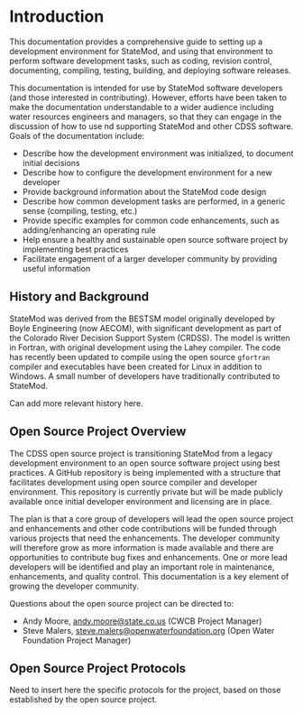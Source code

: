 # Introduction

This documentation provides a comprehensive guide to setting up a development environment for StateMod,
and using that environment to perform software development tasks, such as coding, revision control, documenting,
compiling, testing, building, and deploying software releases.

This documentation is intended for use by StateMod software developers (and those interested in contributing).
However, efforts have been taken to make the documentation understandable to a wider audience including
water resources engineers and managers,
so that they can engage in the discussion of how to use nd supporting StateMod and other CDSS software.  Goals of the
documentation include:

* Describe how the development environment was initialized, to document initial decisions
* Describe how to configure the development environment for a new developer
* Provide background information about the StateMod code design
* Describe how common development tasks are performed, in a generic sense (compiling, testing, etc.)
* Provide specific examples for common code enhancements, such as adding/enhancing an operating rule
* Help ensure a healthy and sustainable open source software project by implementing best practices
* Facilitate engagement of a larger developer community by providing useful information

## History and Background

StateMod was derived from the BESTSM model originally developed by Boyle Engineering (now AECOM),
with significant development as part of the Colorado River Decision Support System (CRDSS).
The model is written in Fortran, with original development using the Lahey compiler.
The code has recently been updated to compile using the open source `gfortran` compiler
and executables have been created for Linux in addition to Windows.
A small number of developers have traditionally contributed to StateMod.

Can add more relevant history here.

## Open Source Project Overview

The CDSS open source project is transitioning StateMod from a legacy development environment to
an open source software project using best practices.  A GitHub repository is being implemented with a
structure that facilitates development using open source compiler and developer environment.
This repository is currently private but will be made publicly available once initial
developer environment and licensing are in place.

The plan is that a core group of developers will lead the open source project and
enhancements and other code contributions will be funded through various projects that need the enhancements.
The developer community will therefore grow as more information is made available and there
are opportunities to contribute bug fixes and enhancements.
One or more lead developers will be identified and play an important role in maintenance, enhancements, and quality control.
This documentation is a key element of growing the developer community.

Questions about the open source project can be directed to:

* Andy Moore, andy.moore@state.co.us (CWCB Project Manager)
* Steve Malers, steve.malers@openwaterfoundation.org (Open Water Foundation Project Manager)

## Open Source Project Protocols

Need to insert here the specific protocols for the project, based on those established by the open source project.

